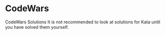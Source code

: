 # CodeWars
CodeWars Solutions
It is not recommended to look at solutions for Kata until you have solved them yourself.

